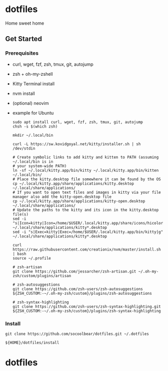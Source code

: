 # dotfiles
Home sweet home

## Get Started
### Prerequisites
- curl, wget, fzf, zsh, tmux, git, autojump
- zsh + oh-my-zshell
- Kitty Terminal install
- nvm install
- (optional) neovim
- example for Ubuntu
    ```shell
    sudo apt install curl, wget, fzf, zsh, tmux, git, autojump
    chsh -s $(which zsh)
    ```
  
    ```shell
    mkdir ~/.local/bin

    curl -L https://sw.kovidgoyal.net/kitty/installer.sh | sh /dev/stdin

    # Create symbolic links to add kitty and kitten to PATH (assuming ~/.local/bin is in
    # your system-wide PATH)
    ln -sf ~/.local/kitty.app/bin/kitty ~/.local/kitty.app/bin/kitten ~/.local/bin/
    # Place the kitty.desktop file somewhere it can be found by the OS
    cp ~/.local/kitty.app/share/applications/kitty.desktop ~/.local/share/applications/
    # If you want to open text files and images in kitty via your file manager also add the kitty-open.desktop file
    cp ~/.local/kitty.app/share/applications/kitty-open.desktop ~/.local/share/applications/
    # Update the paths to the kitty and its icon in the kitty.desktop file(s)
    sed -i "s|Icon=kitty|Icon=/home/$USER/.local/kitty.app/share/icons/hicolor/256x256/apps/kitty.png|g" ~/.local/share/applications/kitty*.desktop
    sed -i "s|Exec=kitty|Exec=/home/$USER/.local/kitty.app/bin/kitty|g" ~/.local/share/applications/kitty*.desktop
    ```
  
    ```shell
    curl https://raw.githubusercontent.com/creationix/nvm/master/install.sh | bash
    source ~/.profile 
    ```

    ```shell
    # zsh-artisan
    git clone https://github.com/jessarcher/zsh-artisan.git ~/.oh-my-zsh/custom/plugins/artisan
  
    # zsh-autosuggestions
    git clone https://github.com/zsh-users/zsh-autosuggestions ${ZSH_CUSTOM:-~/.oh-my-zsh/custom}/plugins/zsh-autosuggestions
  
    # zsh-syntax-highlighting
    git clone https://github.com/zsh-users/zsh-syntax-highlighting.git ${ZSH_CUSTOM:-~/.oh-my-zsh/custom}/plugins/zsh-syntax-highlighting
    ```
  
### Install
```shell
git clone https://github.com/socoolbear/dotfiles.git ~/.dotfiles

${HOME}/dotfiles/install
```

# dotfiles
